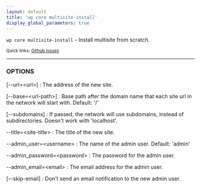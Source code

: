 ```yaml
---
layout: default
title: 'wp core multisite-install'
display_global_parameters: true
---
```


`wp core multisite-install` - Install multisite from scratch.

<small>Quick links: <a href="https://github.com/wp-cli/wp-cli/issues?q=is%3Aopen+label%3Acommand%3Acore-multisite-install+sort%3Aupdated-desc">Github issues</a></small>

<hr />

### OPTIONS

[\--url=&lt;url&gt;]
: The address of the new site.

[\--base=&lt;url-path&gt;]
: Base path after the domain name that each site url in the network will start with.
Default: '/'

[\--subdomains]
: If passed, the network will use subdomains, instead of subdirectories. Doesn't work with 'localhost'.

\--title=&lt;site-title&gt;
: The title of the new site.

\--admin_user=&lt;username&gt;
: The name of the admin user. Default: 'admin'

\--admin_password=&lt;password&gt;
: The password for the admin user.

\--admin_email=&lt;email&gt;
: The email address for the admin user.

[\--skip-email]
: Don't send an email notification to the new admin user.



